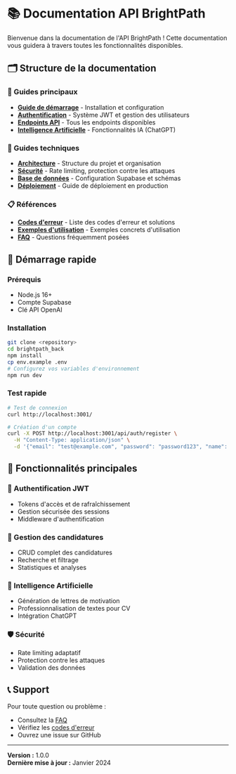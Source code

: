 # 📚 Documentation API BrightPath

Bienvenue dans la documentation de l'API BrightPath ! Cette documentation vous guidera à travers toutes les fonctionnalités disponibles.

## 🗂️ Structure de la documentation

### 📖 Guides principaux
- **[Guide de démarrage](getting-started.md)** - Installation et configuration
- **[Authentification](authentication.md)** - Système JWT et gestion des utilisateurs
- **[Endpoints API](endpoints.md)** - Tous les endpoints disponibles
- **[Intelligence Artificielle](ai-features.md)** - Fonctionnalités IA (ChatGPT)

### 🔧 Guides techniques
- **[Architecture](architecture.md)** - Structure du projet et organisation
- **[Sécurité](security.md)** - Rate limiting, protection contre les attaques
- **[Base de données](database.md)** - Configuration Supabase et schémas
- **[Déploiement](deployment.md)** - Guide de déploiement en production

### 📋 Références
- **[Codes d'erreur](error-codes.md)** - Liste des codes d'erreur et solutions
- **[Exemples d'utilisation](examples.md)** - Exemples concrets d'utilisation
- **[FAQ](faq.md)** - Questions fréquemment posées

## 🚀 Démarrage rapide

### Prérequis
- Node.js 16+ 
- Compte Supabase
- Clé API OpenAI

### Installation
```bash
git clone <repository>
cd brightpath_back
npm install
cp env.example .env
# Configurez vos variables d'environnement
npm run dev
```

### Test rapide
```bash
# Test de connexion
curl http://localhost:3001/

# Création d'un compte
curl -X POST http://localhost:3001/api/auth/register \
  -H "Content-Type: application/json" \
  -d '{"email": "test@example.com", "password": "password123", "name": "Test User"}'
```

## 🎯 Fonctionnalités principales

### 🔐 Authentification JWT
- Tokens d'accès et de rafraîchissement
- Gestion sécurisée des sessions
- Middleware d'authentification

### 📝 Gestion des candidatures
- CRUD complet des candidatures
- Recherche et filtrage
- Statistiques et analyses

### 🤖 Intelligence Artificielle
- Génération de lettres de motivation
- Professionnalisation de textes pour CV
- Intégration ChatGPT

### 🛡️ Sécurité
- Rate limiting adaptatif
- Protection contre les attaques
- Validation des données

## 📞 Support

Pour toute question ou problème :
- Consultez la [FAQ](faq.md)
- Vérifiez les [codes d'erreur](error-codes.md)
- Ouvrez une issue sur GitHub

---

**Version :** 1.0.0  
**Dernière mise à jour :** Janvier 2024 